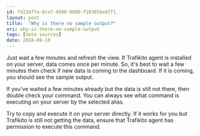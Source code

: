 ```yaml
---
id: fd21b7fa-0ce7-4500-9090-f183656e87f1
layout: post
title:  "Why is there no sample output?"
uri: why-is-there-no-sample-output
tags: [data sources]
date: 2018-09-10
---
```


Just wait a few minutes and refresh the view. If Trafikito agent is installed on your server, data comes once per minute. So, it's best to wait a few minutes then check if new data is coming to the dashboard. If it is coming, you should see the sample output.

<!--more-->

If you’ve waited a few minutes already but the data is still not there, then double check your command. You can always see what command is executing on your server by the selected alias.

Try to copy and execute it on your server directly. If it works for you but Trafikito is still not getting the data, ensure that Trafikito agent has permission to execute this command.